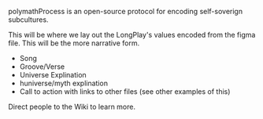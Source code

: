 polymathProcess is an open-source protocol for encoding self-soverign subcultures. 

This will be where we lay out the LongPlay's values encoded from the figma file. This will be the more narrative form. 
- Song
- Groove/Verse
- Universe Explination
- huniverse/myth explination
- Call to action with links to other files (see other examples of this)

Direct people to the Wiki to learn more.

